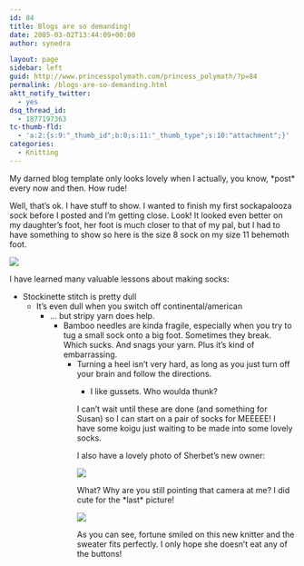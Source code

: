 ```yaml
---
id: 84
title: Blogs are so demanding!
date: 2005-03-02T13:44:09+00:00
author: synedra

layout: page
sidebar: left
guid: http://www.princesspolymath.com/princess_polymath/?p=84
permalink: /blogs-are-so-demanding.html
aktt_notify_twitter:
  - yes
dsq_thread_id:
  - 1877197363
tc-thumb-fld:
  - 'a:2:{s:9:"_thumb_id";b:0;s:11:"_thumb_type";s:10:"attachment";}'
categories:
  - Knitting
---
```

My darned blog template only looks lovely when I actually, you know, \*post\* every now and then. How rude!
  
Well, that&#8217;s ok. I have stuff to show. I wanted to finish my first sockapalooza sock before I posted and I&#8217;m getting close. Look! It looked even better on my daughter&#8217;s foot, her foot is much closer to that of my pal, but I had to have something to show so here is the size 8 sock on my size 11 behemoth foot.
  
![](http://www.perlgoddess.com/blog/images/sock_75.jpg)
  
I have learned many valuable lessons about making socks:

  * Stockinette stitch is pretty dull 
      * It&#8217;s even dull when you switch off continental/american 
          * &#8230; but stripy yarn does help. 
              * Bamboo needles are kinda fragile, especially when you try to tug a small sock onto a big foot. Sometimes they break. Which sucks. And snags your yarn. Plus it&#8217;s kind of embarrassing. 
                  * Turning a heel isn&#8217;t very hard, as long as you just turn off your brain and follow the directions. 
                      * I like gussets. Who woulda thunk? </ul> 
                        I can&#8217;t wait until these are done (and something for Susan) so I can start on a pair of socks for MEEEEE! I have some koigu just waiting to be made into some lovely socks.
  
                        I also have a lovely photo of Sherbet&#8217;s new owner:
  
                        ![](http://www.perlgoddess.com/blog/images/kaily_sherbet.jpg)
  
                        What? Why are you still pointing that camera at me? I did cute for the \*last\* picture!
  
                        ![](http://www.perlgoddess.com/blog/images/kaily_mad.jpg)
  
                        As you can see, fortune smiled on this new knitter and the sweater fits perfectly. I only hope she doesn&#8217;t eat any of the buttons!